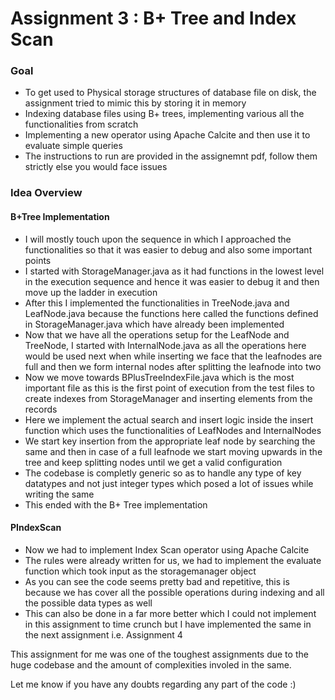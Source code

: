# Assignment 3 : B+ Tree and Index Scan
### Goal 
- To get used to Physical storage structures of database file on disk, the assignment tried to mimic this by storing it in memory
- Indexing database files using B+ trees, implementing various all the functionalities from scratch
- Implementing a new operator using Apache Calcite and then use it to evaluate simple queries
- The instructions to run are provided in the assignemnt pdf, follow them strictly else you would face issues

### Idea Overview
#### B+Tree Implementation
- I will mostly touch upon the sequence in which I approached the functionalities so that it was easier to debug and also some important points
- I started with StorageManager.java as it had functions in the lowest level in the execution sequence and hence it was easier to debug it and then move up the ladder in execution
- After this I implemented the functionalities in TreeNode.java and LeafNode.java because the functions here called the functions defined in StorageManager.java which have already been implemented
- Now that we have all the operations setup for the LeafNode and TreeNode, I started with InternalNode.java as all the operations here would be used next when while inserting we face that the leafnodes are full and then we form internal nodes after splitting the leafnode into two
- Now we move towards BPlusTreeIndexFile.java which is the most important file as this is the first point of execution from the test files to create indexes from StorageManager and inserting elements from the records
- Here we implement the actual search and insert logic inside the insert function which uses the functionalities of LeafNodes and InternalNodes
- We start key insertion from the appropriate leaf node by searching the same and then in case of a full leafnode we start moving upwards in the tree and keep splitting nodes until we get a valid configuration
- The codebase is completly generic so as to handle any type of key datatypes and not just integer types which posed a lot of issues while writing the same
- This ended with the B+ Tree implementation

#### PIndexScan
- Now we had to implement Index Scan operator using Apache Calcite
- The rules were already written for us, we had to implement the evaluate function which took input as the storagemanager object
- As you can see the code seems pretty bad and repetitive, this is because we has cover all the possible operations during indexing and all the possible data types as well
- This can also be done in a far more better which I could not implement in this assignment to time crunch but I have implemented the same in the next assignment i.e. Assignment 4

This assignment for me was one of the toughest assignments due to the huge codebase and the amount of complexities involed in the same.

Let me know if you have any doubts regarding any part of the code :)